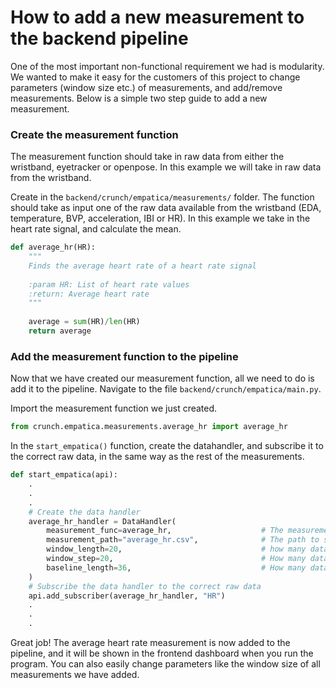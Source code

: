 # How to add a new measurement to the backend pipeline
One of the most important non-functional requirement we had is modularity.
We wanted to make it easy for the customers of this project to change parameters (window size etc.) of
measurements, and add/remove measurements. Below is a simple two step guide to add a new measurement.

### Create the measurement function
The measurement function should take in raw data from either the wristband, eyetracker or openpose.
In this example we will take in raw data from the wristband.

Create in the `backend/crunch/empatica/measurements/` folder. The function should take as input
one of the raw data available from the wristband (EDA, temperature, BVP, acceleration, IBI or HR). 
In this example we take in the heart rate signal, and calculate the mean.

```python
def average_hr(HR):
    """
    Finds the average heart rate of a heart rate signal
    
    :param HR: List of heart rate values
    :return: Average heart rate
    """
    
    average = sum(HR)/len(HR)
    return average
```

### Add the measurement function to the pipeline
Now that we have created our measurement function, all we need to do is add it to the pipeline.
Navigate to the file `backend/crunch/empatica/main.py`.

Import the measurement function we just created. 
```python
from crunch.empatica.measurements.average_hr import average_hr
```

In the `start_empatica()` function, create the datahandler, and subscribe it to the correct raw data,
in the same way as the rest of the measurements.

```python
def start_empatica(api):
    .
    .  
    .
    # Create the data handler
    average_hr_handler = DataHandler(
        measurement_func=average_hr,                    # The measurement function we created
        measurement_path="average_hr.csv",              # The path to save the result
        window_length=20,                               # how many data points in window
        window_step=20,                                 # How many data points between windows
        baseline_length=36,                             # How many data points for baseline
    )
    # Subscribe the data handler to the correct raw data
    api.add_subscriber(average_hr_handler, "HR")
    .
    .
    .
```

Great job! The average heart rate measurement is now added to the pipeline,
and it will be shown in the frontend dashboard when you run the program. You
can also easily change parameters like the window size of all measurements we have added.
